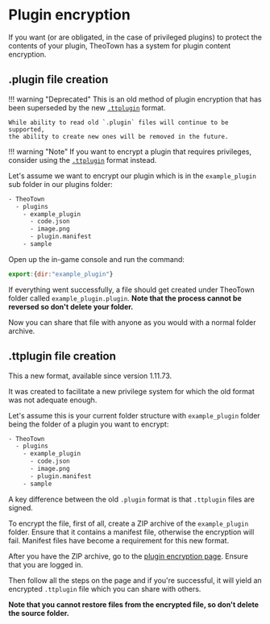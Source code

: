 # Plugin encryption

If you want (or are obligated, in the case of privileged plugins) to protect the contents of your plugin, TheoTown has
a system for plugin content encryption.

## .plugin file creation
!!! warning "Deprecated"
    This is an old method of plugin encryption that has been superseded by the
    new [`.ttplugin`](#ttplugin_file_creation) format.

    While ability to read old `.plugin` files will continue to be supported,
    the ability to create new ones will be removed in the future.

!!! warning "Note"
    If you want to encrypt a plugin that requires privileges,
    consider using the [`.ttplugin`](#ttplugin_file_creation) format instead.

Let's assume we want to encrypt our plugin which is in the `example_plugin` sub folder
in our plugins folder:
```sh
- TheoTown
  - plugins
    - example_plugin
      - code.json
      - image.png
      - plugin.manifest
    - sample
```

Open up the in-game console and run the command:
<!-- JS has nice colors -->
```js
export:{dir:"example_plugin"}
```

If everything went successfully, a file should get created under TheoTown folder
called `example_plugin.plugin`. **Note that the process cannot be reversed so don't delete your folder.**

Now you can share that file with anyone as you would
with a normal folder archive.

## .ttplugin file creation

This a new format, available since version 1.11.73.

It was created to facilitate a new privilege system for which the old format
was not adequate enough.

Let's assume this is your current folder structure with `example_plugin` folder being
the folder of a plugin you want to encrypt:
```sh
- TheoTown
  - plugins
    - example_plugin
      - code.json
      - image.png
      - plugin.manifest
    - sample
```

A key difference between the old `.plugin` format is that `.ttplugin` files are signed.

To encrypt the file, first of all, create a ZIP archive of the `example_plugin` folder.
Ensure that it contains a manifest file, otherwise the encryption will fail. Manifest files have
become a requirement for this new format.

<!-- TODO: add proper link -->
After you have the ZIP archive, go to the [plugin encryption page](https://forum.theotown/TODO).
Ensure that you are logged in.

Then follow all the steps on the page and if you're successful, it will yield an encrypted
`.ttplugin` file which you can share with others.

**Note that you cannot restore files from the encrypted file, so don't delete the source folder.**
